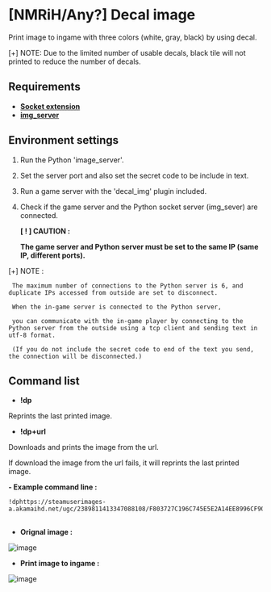 # [NMRiH/Any?] Decal image

Print image to ingame with three colors (white, gray, black) by using decal.

[+] NOTE: Due to the limited number of usable decals, black tile will not printed to reduce the number of decals.

## Requirements
* [**Socket extension**](http://forums.alliedmods.net/showthread.php?t=67640)
* [**img_server**](https://github.com/newpsw/img_server)

## Environment settings

 1. Run the Python 'image_server'.
 2. Set the server port and also set the secret code to be include in text.
 3. Run a game server with the 'decal_img' plugin included.
 4. Check if the game server and the Python socket server (img_sever) are connected.

    **[ ! ] CAUTION :**

    **The game server and Python server must be set to the same IP (same IP, different ports).**

 [+] NOTE :
 
     The maximum number of connections to the Python server is 6, and duplicate IPs accessed from outside are set to disconnect.
     
     When the in-game server is connected to the Python server,
     
     you can communicate with the in-game player by connecting to the Python server from the outside using a tcp client and sending text in utf-8 format.
     
     (If you do not include the secret code to end of the text you send, the connection will be disconnected.)

## Command list

* **!dp**

 Reprints the last printed image.

  
* **!dp+url**

 Downloads and prints the image from the url.
 
 If download the image from the url fails, it will reprints the last printed image.

 **- Example command line :**
    
    !dphttps://steamuserimages-a.akamaihd.net/ugc/2389811413347088108/F803727C196C745E5E2A14EE8996CF904477ABBD/


## 

* **Orignal image :**

![image](https://github.com/user-attachments/assets/75c63c99-cb53-41d4-baa3-bfe270a2f5f2)


* **Print image to ingame :**

![image](https://github.com/user-attachments/assets/cbbdcb56-9aba-42ad-aab1-e92a2976cede)
